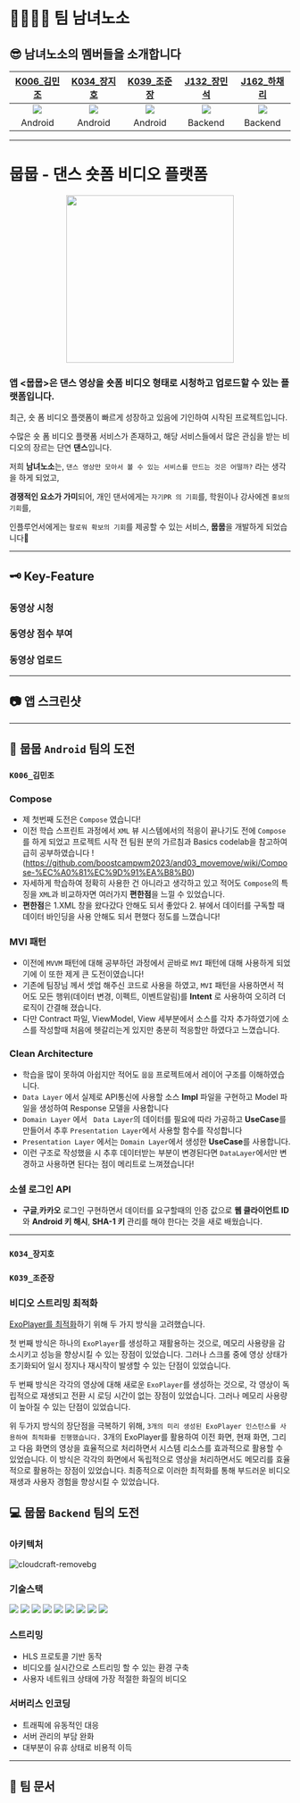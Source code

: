 # 👨‍👩‍👧‍👦 팀 남녀노소
## 😎 남녀노소의 멤버들을 소개합니다

|[K006_김민조](https://github.com/upsk1)|[K034_장지호](https://github.com/jangjh123)|[K039_조준장](https://github.com/junjange)|[J132_장민석](https://github.com/msjang4)|[J162_하채리](https://github.com/5tarry)|
|:---:|:---:|:---:|:---:|:---:|
|<img src="https://github.com/upsk1.png">|<img src="https://github.com/jangjh123.png">|<img src="https://github.com/junjange.png">|<img src="https://github.com/msjang4.png">|<img src="https://github.com/5tarry.png">|
|Android|Android|Android|Backend|Backend|

---

# 뭅뭅 - 댄스 숏폼 비디오 플랫폼
<p align="center">
  <img 
    src="https://github.com/boostcampwm2023/and03_movemove/assets/82919343/deb7977e-de08-4cab-977c-b4cf5d585d62"
    width="300"
    height="300"
  >
</p>

### 앱 <뭅뭅>은 댄스 영상을 숏폼 비디오 형태로 시청하고 업로드할 수 있는 플랫폼입니다.
최근, 숏 폼 비디오 플랫폼이 빠르게 성장하고 있음에 기인하여 시작된 프로젝트입니다.

수많은 숏 폼 비디오 플랫폼 서비스가 존재하고, 해당 서비스들에서 많은 관심을 받는 비디오의 장르는 단연 **댄스**입니다.

저희 **남녀노소**는, `댄스 영상만 모아서 볼 수 있는 서비스를 만드는 것은 어떨까?` 라는 생각을 하게 되었고,

**경쟁적인 요소가 가미**되어, 개인 댄서에게는 `자기PR 의 기회`를, 학원이나 강사에겐 `홍보의 기회`를, 

인플루언서에게는 `팔로워 확보의 기회`를 제공할 수 있는 서비스, **뭅뭅**을 개발하게 되었습니다🥳

---

## 🗝 Key-Feature
### 동영상 시청
### 동영상 점수 부여
### 동영상 업로드

---

## 📷 앱 스크린샷

---

## 📱 뭅뭅 `Android` 팀의 도전
### `K006_김민조`
### Compose
- 제 첫번째 도전은 ```Compose``` 였습니다!
- 이전 학습 스프린트 과정에서 ```XML``` 뷰 시스템에서의 적응이 끝나기도 전에 ```Compose```를 하게 되었고 프로젝트 시작 전 팀원 분의 가르침과 Basics codelab을 참고하여 급히 공부하였습니다 ! (https://github.com/boostcampwm2023/and03_movemove/wiki/Compose-%EC%A0%81%EC%9D%91%EA%B8%B0)
- 자세하게 학습하여 정확히 사용한 건 아니라고 생각하고 있고 적어도 ```Compose```의 특징을 ```XML```과 비교하자면 여러가지 **편한점**을 느낄 수 있었습니다.
- **편한점**은 1.XML 창을 왔다갔다 안해도 되서 좋았다 2. 뷰에서 데이터를 구독할 때 데이터 바인딩을 사용 안해도 되서 편했다 정도를 느꼈습니다!

### MVI 패턴
- 이전에 ```MVVM``` 패턴에 대해 공부하던 과정에서 곧바로 ```MVI``` 패턴에 대해 사용하게 되었기에 이 또한 제게 큰 도전이였습니다!
- 기존에 팀장님 께서 셋업 해주신 코드로 사용을 하였고, ```MVI``` 패턴을 사용하면서 적어도 모든 행위(데이터 변경, 이펙트, 이벤트알림)를 **Intent** 로 사용하여 오히려 더 로직이 간결해 졌습니다.
- 다만 Contract 파일, ViewModel, View 세부분에서 소스를 각자 추가하였기에 소스를 작성할때 처음에 헷갈리는게 있지만 충분히 적응할만 하였다고 느꼈습니다.

### Clean Architecture
- 학습을 많이 못하여 아쉽지만 적어도 ```뭅뭅``` 프로젝트에서 레이어 구조를 이해하였습니다.
- ```Data Layer``` 에서 실제로 API통신에 사용할 소스 **Impl** 파일을 구현하고 Model 파일을 생성하여 Response 모델을 사용합니다 
- ```Domain Layer``` 에서 ``` Data Layer```의 데이터를 필요에 따라 가공하고 **UseCase**를 만들어서 추후 ```Presentation Layer```에서 사용할 함수를 작성합니다
- ```Presentation Layer``` 에서는 ```Domain Layer```에서 생성한 **UseCase**를 사용합니다.
- 이런 구조로 작성했을 시 추후 데이터받는 부분이 변경된다면 ```DataLayer```에서만 변경하고 사용하면 된다는 점이 메리트로 느껴졌습니다!

### 소셜 로그인 API 
- **구글**,**카카오** 로그인 구현하면서 데이터를 요구할때의 인증 값으로 **웹 클라이언트 ID**와 **Android 키 해시**, **SHA-1 키** 관리를 해야 한다는 것을 새로 배웠습니다.

--- 
### `K034_장지호`
### `K039_조준장`

### 비디오 스트리밍 최적화
[ExoPlayer를 최적화](https://github.com/boostcampwm2023/and03_movemove/wiki/%E2%9C%8F%EF%B8%8F-MoveMove-Tech-%EC%A1%B0%EC%A4%80%EC%9E%A5)하기 위해 두 가지 방식을 고려했습니다.

첫 번째 방식은 하나의  ```ExoPlayer```를 생성하고 재활용하는 것으로, 메모리 사용량을 감소시키고 성능을 향상시킬 수 있는 장점이 있었습니다. 그러나 스크롤 중에 영상 상태가 초기화되어 일시 정지나 재시작이 발생할 수 있는 단점이 있었습니다.

두 번째 방식은 각각의 영상에 대해 새로운  ```ExoPlayer```를 생성하는 것으로, 각 영상이 독립적으로 재생되고 전환 시 로딩 시간이 없는 장점이 있었습니다. 그러나 메모리 사용량이 높아질 수 있는 단점이 있었습니다.

위 두가지 방식의 장단점을 극복하기 위해, ```3개의 미리 생성된 ExoPlayer 인스턴스를 사용하여 최적화를 진행했습니다.```
3개의 ExoPlayer를 활용하여 이전 화면, 현재 화면, 그리고 다음 화면의 영상을 효율적으로 처리하면서 시스템 리소스를 효과적으로 활용할 수 있었습니다. 
이 방식은 각각의 화면에서 독립적으로 영상을 처리하면서도 메모리를 효율적으로 활용하는 장점이 있었습니다. 
최종적으로 이러한 최적화를 통해 부드러운 비디오 재생과 사용자 경험을 향상시킬 수 있었습니다.

## 💻 뭅뭅 `Backend` 팀의 도전

### 아키텍처
![cloudcraft-removebg](https://github.com/boostcampwm2023/and03_movemove/assets/39575061/d13a671b-0bfc-4e2d-b248-6cc287554bd4)

### 기술스택
<img src="https://img.shields.io/badge/TypeScript-3178C6?logo=typescript&logoColor=ffffff"> <img src="https://img.shields.io/badge/Nest.js-E0234E?logo=NestJS&logoColor=white"/>
<img src="https://img.shields.io/badge/Yarn Berry-2C8EBB?logo=yarn&logoColor=ffffff">
<img src="https://img.shields.io/badge/MongoDB-114411?logo=mongodb">
<img src="https://img.shields.io/badge/Mongoose-114411?logo=mongodb">
<img src="https://img.shields.io/badge/FFmpeg-ffffff?style=flat&logo=ffmpeg&logoColor=118811">
<img src="https://img.shields.io/badge/Naver Cloud Platform-03C75A?logo=naver&logoColor=ffffff">
<img src="https://img.shields.io/badge/Docker-2496ED?&logo=Docker&logoColor=white">
<img src="https://img.shields.io/badge/GitHub Actions-444444?logo=github-actions">



### 스트리밍
- HLS 프로토콜 기반 동작
- 비디오를 실시간으로 스트리밍 할 수 있는 환경 구축
- 사용자 네트워크 상태에 가장 적절한 화질의 비디오

### 서버리스 인코딩
- 트래픽에 유동적인 대응
- 서버 관리의 부담 완화
- 대부분이 유휴 상태로 비용적 이득

---
## 📕 팀 문서
